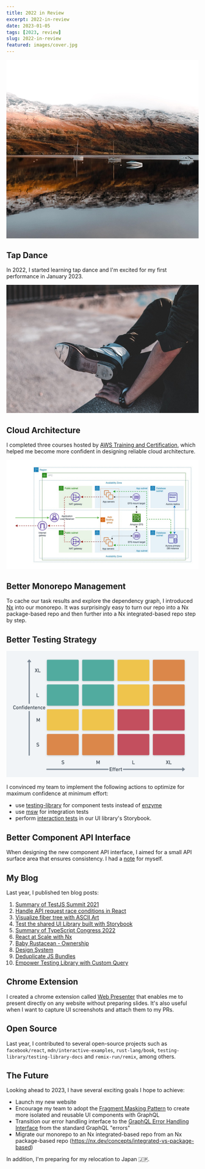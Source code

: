 ```yaml
---
title: 2022 in Review
excerpt: 2022-in-review
date: 2023-01-05
tags: [2023, review]
slug: 2022-in-review
featured: images/cover.jpg
---
```


![cover](./images/cover.jpg)

## Tap Dance

In 2022, I started learning tap dance and I'm excited for my first performance in January 2023.

![tap dance](./images/tap-dance.jpg)

## Cloud Architecture

I completed three courses hosted by [AWS Training and Certification](https://aws.amazon.com/training/), which helped me become more confident in designing reliable cloud architecture.

![aws multi-tier architecture](./images/aws-multi-tier-architecture.jpg)

## Better Monorepo Management

To cache our task results and explore the dependency graph, I introduced [Nx](https://nx.dev/) into our monorepo. It was surprisingly easy to turn our repo into a Nx package-based repo and then further into a Nx integrated-based repo step by step.

## Better Testing Strategy

![testing matrix](./images/testing-matrix.png)

I convinced my team to implement the following actions to optimize for maximum confidence at minimum effort:

- use [testing-library](https://testing-library.com/) for component tests instead of [enzyme](https://enzymejs.github.io/enzyme/)
- use [msw](https://mswjs.io/) for integration tests
- perform [interaction tests](https://storybook.js.org/docs/react/writing-tests/interaction-testing) in our UI library's Storybook.

## Better Component API Interface

When designing the new component API interface, I aimed for a small API surface area that ensures consistency. I had a [note](https://github.com/wtlin1228/dev-note/blob/main/docs/design-system-hack-to-create-good-interface.md) for myself.

## My Blog

Last year, I published ten blog posts:

1. [Summary of TestJS Summit 2021](https://leonerd.gatsbyjs.io/0020-test-js-summit-2021/)
1. [Handle API request race conditions in React](https://leonerd.gatsbyjs.io/0021-api-request-race-conditions/)
1. [Visualize fiber tree with ASCII Art](https://leonerd.gatsbyjs.io/0022-visualize-fiber-tree-with-ascii-art/)
1. [Test the shared UI Library built with Storybook](https://leonerd.gatsbyjs.io/0023-test-the-shared-ui-library-built-with-storybook/)
1. [Summary of TypeScript Congress 2022](https://leonerd.gatsbyjs.io/0024-typescript-congress-2022/)
1. [React at Scale with Nx](https://leonerd.gatsbyjs.io/0025-react-at-scale-with-nx/)
1. [Baby Rustacean - Ownership](https://leonerd.gatsbyjs.io/0026-baby-rustacean-ownership/)
1. [Design System](https://leonerd.gatsbyjs.io/0028-design-system/)
1. [Deduplicate JS Bundles](https://leonerd.gatsbyjs.io/0029-deduplicate-js-bundles/)
1. [Empower Testing Library with Custom Query](https://leonerd.gatsbyjs.io/0030-empower-testing-library-with-custom-query/)

## Chrome Extension

I created a chrome extension called [Web Presenter](https://chrome.google.com/webstore/detail/web-presenter/fcelpdljejcagbhalelapbihcccjkefn) that enables me to present directly on any website without preparing slides. It's also useful when I want to capture UI screenshots and attach them to my PRs.

## Open Source

Last year, I contributed to several open-source projects such as `facebook/react`, `mdn/interactive-examples`, `rust-lang/book`, `testing-library/testing-library-docs` and `remix-run/remix`, among others.

## The Future

Looking ahead to 2023, I have several exciting goals I hope to achieve:

- Launch my new website
- Encourage my team to adopt the [Fragment Masking Pattern](https://the-guild.dev/blog/unleash-the-power-of-fragments-with-graphql-codegen) to create more isolated and reusable UI components with GraphQL
- Transition our error handling interface to the [GraphQL Error Handling Interface](https://the-guild.dev/blog/graphql-error-handling-with-fp#better-modelisation-of-errors-using-union-and-interfaces) from the standard GraphQL "errors"
- Migrate our monorepo to an Nx integrated-based repo from an Nx package-based repo (https://nx.dev/concepts/integrated-vs-package-based)

In addition, I'm preparing for my relocation to Japan 🇯🇵.
